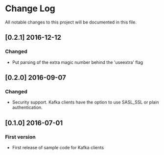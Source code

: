 # Change Log
All notable changes to this project will be documented in this file.

## [0.2.1] 2016-12-12
### Changed
- Put parsing of the extra magic number behind the 'useextra' flag

## [0.2.0] 2016-09-07
### Changed
- Security support. Kafka clients have the option to use SASL_SSL or plain authentication.

## [0.1.0] 2016-07-01
### First version
- First release of sample code for Kafka clients
